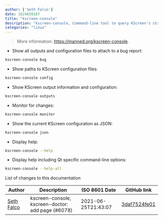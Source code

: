 ```yaml
---
author: ['Seth Falco']
date: 1624650187
title: "kscreen-console"
description: "kscreen-console, Command-line tool to query KScreen's status."
categories: "linux"
---
```

> More information: <https://manned.org/kscreen-console>.

- Show all outputs and configuration files to attach to a bug report:

```bash
kscreen-console bug
```

- Show paths to KScreen configuration files:

```bash
kscreen-console config
```

- Show KScreen output information and configuration:

```bash
kscreen-console outputs
```

- Monitor for changes:

```bash
kscreen-console monitor
```

- Show the current KScreen configuration as JSON:

```bash
kscreen-console json
```

- Display help:

```bash
kscreen-console --help
```

- Display help including Qt specific command-line options:

```bash
kscreen-console --help-all
```
List of changes to this documentation


Author | Description | ISO 8601 Date | GitHub link
------|-----|-----|-----
[Seth Falco](mailto:seth@falco.fun) | kscreen-console, kscreen-doctor: add page (#6078) | 2021-06-25T21:43:07 | [3daf7524fe01](https://github.com/tldr-pages/tldr/commit/3daf7524fe01e8ff1086b0b2e65731d2b0419960)

